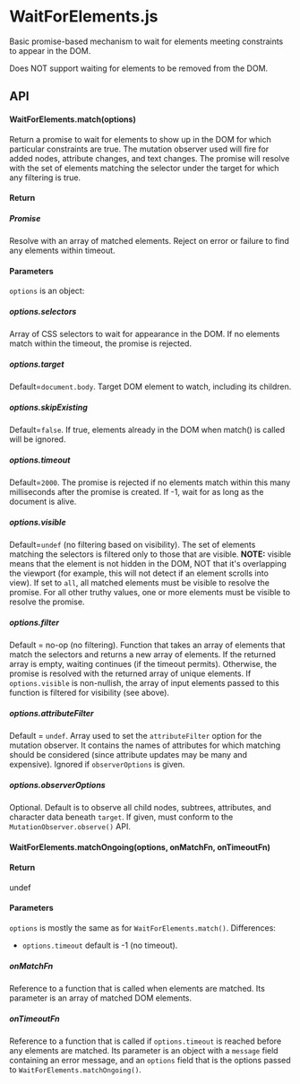 # WaitForElements.js

Basic promise-based mechanism to wait for elements meeting constraints to appear in the DOM.

Does NOT support waiting for elements to be removed from the DOM.


## API

#### WaitForElements.match(options)

Return a promise to wait for elements to show up in the DOM for which particular constraints are true.  The mutation observer used will fire for added nodes, attribute changes, and text changes.  The promise will resolve with the set of elements matching the selector under the target for which any filtering is true.

#### Return

##### Promise

Resolve with an array of matched elements.  Reject on error or failure to find any elements within timeout.

#### Parameters

`options` is an object:

##### options.selectors

Array of CSS selectors to wait for appearance in the DOM.  If no elements match within the timeout, the promise is rejected.

##### options.target

Default=`document.body`.  Target DOM element to watch, including its children.

##### options.skipExisting

Default=`false`.  If true, elements already in the DOM when match() is
called will be ignored.

##### options.timeout

Default=`2000`.  The promise is rejected if no elements match within this many milliseconds after the promise is created.  If -1, wait for as long as the document is alive.

##### options.visible

Default=`undef` (no filtering based on visibility).  The set of elements matching the selectors is filtered only to those that are visible.  **NOTE:** visible means that the element is not hidden in the DOM, NOT that it's overlapping the viewport (for example, this will not detect if an element scrolls into view).  If set to `all`, all matched elements must be visible to resolve the promise.  For all other truthy values, one or more elements must be visible to resolve the promise.

##### options.filter

Default = no-op (no filtering).  Function that takes an array of elements that match the selectors and returns a new array of elements.  If the returned array is empty, waiting continues (if the timeout permits).  Otherwise, the promise is resolved with the returned array of unique elements.  If `options.visible` is non-nullish, the array of input elements passed to this function is filtered for visibility (see above).

##### options.attributeFilter

Default = `undef`.  Array used to set the `attributeFilter` option for the mutation observer.  It contains the names of attributes for which matching should be considered (since attribute updates may be many and expensive).  Ignored if `observerOptions` is given.

##### options.observerOptions

Optional.  Default is to observe all child nodes, subtrees, attributes, and character data beneath `target`.  If given, must conform to the `MutationObserver.observe()` API.


#### WaitForElements.matchOngoing(options, onMatchFn, onTimeoutFn)

#### Return

undef

#### Parameters

`options` is mostly the same as for `WaitForElements.match()`.  Differences:

* `options.timeout` default is -1 (no timeout).

##### onMatchFn

Reference to a function that is called when elements are matched.  Its parameter is an array of matched DOM elements.

##### onTimeoutFn

Reference to a function that is called if `options.timeout` is reached before any elements are matched.  Its parameter is an object with a `message` field containing an error message, and an `options` field that is the options passed to `WaitForElements.matchOngoing()`.

